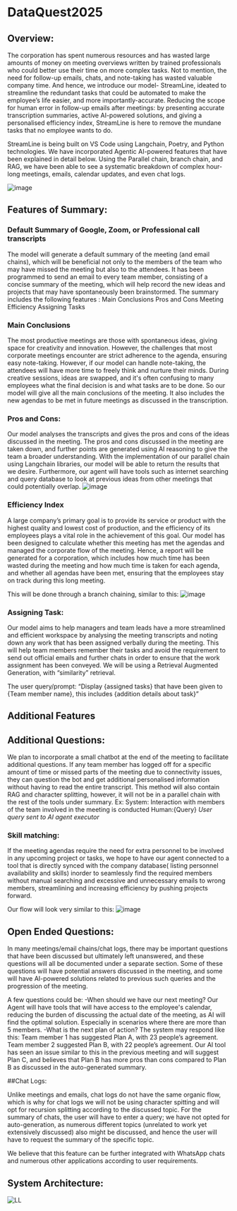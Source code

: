 # DataQuest2025
## Overview:
The corporation has spent numerous resources and has wasted large amounts of money on meeting overviews written by trained professionals who could better use their time on more complex tasks. Not to mention, the need for follow-up emails, chats, and note-taking has wasted valuable company time. And hence, we introduce our model- StreamLine, ideated to streamline the redundant tasks that could be automated to make the employee’s life easier, and more importantly-accurate. Reducing the scope for human error in follow-up emails after meetings: by presenting accurate transcription summaries, active AI-powered solutions, and giving a personalised efficiency index, StreamLine is here to remove the mundane tasks that no employee wants to do. 

StreamLine is being built on VS Code using Langchain, Poetry, and Python technologies. We have incorporated Agentic AI-powered features that have been explained in detail below. Using the Parallel chain, branch chain, and RAG, we have been able to see a systematic breakdown of complex hour-long meetings, emails, calendar updates, and even chat logs.
 
![image](https://github.com/user-attachments/assets/63645c65-91b3-418c-aee5-52a0cc355134)



## Features of Summary:

### Default Summary of Google, Zoom, or Professional call transcripts 
The model will generate a default summary of the meeting (and email chains), which will be beneficial not only to the members of the team who may have missed the meeting but also to the attendees. It has been programmed to send an email to every team member, consisting of a concise summary of the meeting, which will help record the new ideas and projects that may have spontaneously been brainstormed. The summary includes the following features :
Main Conclusions
Pros and Cons
Meeting Efficiency
Assigning Tasks

### Main Conclusions 
The most productive meetings are those with spontaneous ideas, giving space for creativity and innovation. However, the challenges that most corporate meetings encounter are strict adherence to the agenda, ensuring easy note-taking. However, if our model can handle note-taking, the attendees will have more time to freely think and nurture their minds.
During creative sessions, ideas are swapped, and it's often confusing to many employees what the final decision is and what tasks are to be done. So our model will give all the main conclusions of the meeting.  It also includes the new agendas to be met in future meetings as discussed in the transcription.



### Pros and Cons: 
Our model analyses the transcripts and gives the pros and cons of the ideas discussed in the meeting. The pros and cons discussed in the meeting are taken down, and further points are generated using AI reasoning to give the team a broader understanding. With the implementation of our parallel chain using Langchain libraries, our model will be able to return the results that we desire. Furthermore, our agent will have tools such as internet searching and query database to look at previous ideas from other meetings that could potentially overlap.
![image](https://github.com/user-attachments/assets/205d3ffb-98a9-48c5-a4c2-f0320f05617a)


### Efficiency Index
A large company’s primary goal is to provide its service or product with the highest quality and lowest cost of production, and the efficiency of its employees plays a vital role in the achievement of this goal. Our model has been designed to calculate whether this meeting has met the agendas and managed the corporate flow of the meeting. Hence, a report will be generated for a corporation, which includes how much time has been wasted during the meeting and how much time is taken for each agenda, and whether all agendas have been met, ensuring that the employees stay on track during this long meeting.

This will be done through a branch chaining, similar to this:
![image](https://github.com/user-attachments/assets/ab0fe9b1-de54-442c-98e9-8466afe23a07)



### Assigning Task:
Our model aims to help managers and team leads have a more streamlined and efficient workspace by analysing the meeting transcripts and noting down any work that has been assigned verbally during the meeting. This will help team members remember their tasks and avoid the requirement to send out official emails and further chats in order to ensure that the work assignment has been conveyed. 
We will be using a Retrieval Augmented Generation, with “similarity” retrieval.

The user query/prompt:
“Display {assigned tasks} that have been given to {Team member name}, this includes {addition details about task}”


## Additional Features
## Additional Questions:
We plan to incorporate a small chatbot at the end of the meeting to facilitate additional questions. If any team member has logged off for a specific amount of time or missed parts of the meeting due to connectivity issues, they can question the bot and get additional personalised information without having to read the entire transcript.
This method will also contain RAG and character splitting, however, it will not be in a parallel chain with the rest of the tools under summary.
Ex:
System: Interaction with members of the team involved in the meeting is conducted
Human:{Query}
*User query sent to AI agent executor*

### Skill matching:
If the meeting agendas require the need for extra personnel to be involved in any upcoming project or tasks, we hope to have our agent connected to a tool that is directly synced with the company database( listing personnel availability and skills) inorder to seamlessly find the required members without manual searching and excessive and unnecessary emails to wrong members, streamlining and increasing efficiency by pushing projects forward.

Our flow will look very similar to this:
![image](https://github.com/user-attachments/assets/cf76bb12-961f-46b5-821d-f7fb709491eb)



## Open Ended Questions:
In many meetings/email chains/chat logs, there may be important questions that have been discussed but ultimately left unanswered, and these questions will all be documented under a separate section. Some of these questions will have potential answers discussed in the meeting, and some will have AI-powered solutions related to previous such queries and the progression of the meeting.

A few questions could be:
-When should we have our next meeting?
Our Agent will have tools that will have access to the employee's calendar, reducing the burden of discussing the actual date of the meeting, as AI will find the optimal solution. Especially in scenarios where there are more than 5 members.
-What is the next plan of action?
The system may respond like this:
Team member 1 has suggested Plan A, with 23 people’s agreement.
Team member 2 suggested Plan B, with 22 people’s agreement.
Our AI tool has seen an issue similar to this in the previous meeting and will suggest Plan C, and believes that Plan B has more pros than cons compared to Plan B as discussed in the auto-generated summary.


##Chat Logs:

Unlike meetings and emails, chat logs do not have the same organic flow, which is why for chat logs we will not be using character spitting and will opt for recursion splitting according to the discussed topic. For the summary of chats, the user will have to enter a query; we have not opted for auto-generation, as numerous different topics (unrelated to work yet extensively discussed) also might be discussed, and hence the user will have to request the summary of the specific topic.

We believe that this feature can be further integrated with WhatsApp chats and numerous other applications according to user requirements.

## System Architecture:


![LL](https://github.com/user-attachments/assets/6e6a5f6b-4cc9-484d-b858-92c926c8d339)





